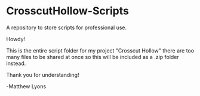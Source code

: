 # CrosscutHollow-Scripts
A repository to store scripts for professional use.


Howdy!

This is the entire script folder for my project "Crosscut Hollow" there are too many files to be shared at once
 so this will be included as a .zip folder instead.

Thank you for understanding!

-Matthew Lyons

